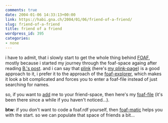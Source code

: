 ```yaml
---
comments: true
date: 2004-01-06 14:33:13+00:00
link: https://habi.gna.ch/2004/01/06/friend-of-a-friend/
slug: friend-of-a-friend
title: friend of a friend
wordpress_id: 395
categories:
- none
---
```


i have to admit, that i slowly start to get the whole thing behind [FOAF](http://www.foaf-project.org/), mostly because i started my journey through the foaf-space againg after reading [B.'s post](http://www.bernhardseefeld.ch/archives/000079.html). 
and i can say that [plink](http://beta.plink.org/) (here's [my plink-page](http://beta.plink.org/profile.php?id=27562b13aed47f8565fff5bf2e3bcd83fe328c0f)) is a good approach to it, i prefer it to the approach of the [foaf-explorer](http://xml.mfd-consult.dk/foaf/explorer/), which makes it look a bit complicated and forces you to enter a foaf-file instead of just searching for names.

so, if you want to [add](http://xml.mfd-consult.dk/foaf/new/?foaf=https://habi.gna.ch/foaf.rdf) me to your friend-space, then here's my [foaf-file](https://habi.gna.ch/foaf.rdf) (it's been there since a while if you haven't noticed...).

**btw**: if you don't want to code a foaf.rdf yourself, then [foaf-matic](http://www.ldodds.com/foaf/foaf-a-matic.html) helps you with the start. so we can populate that space of friends a bit...
